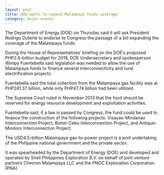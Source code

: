 ```yaml
---
layout: post
title: DOE wants to expand Malampaya funds coverage
category: major-events
---
```


The Department of Energy (DOE) on Thursday said it will ask President Rodrigo Duterte to endorse to Congress the passage of a bill expanding the coverage of the Malampaya funds.

During the House of Representatives’ briefing on the DOE’s proposed PHP2.6-billion budget for 2018, DOE Undersecretary and spokesperson Wimpy Fuentebella said legislation was needed to allow the use of Malampaya funds to finance several interconnectivity and rural electrification projects.

Fuentebella said the total collection from the Malampaya gas facility was at PHP241.37 billion, while only PHP47.74 billion had been utilized.

The Supreme Court ruled in November 2013 that the fund should be reserved for energy resource development and exploitation activities.

Fuentebella said, if a law is passed by Congress, the fund could be used to finance the construction of the following projects: Visayas-Mindanao Interconnection Project, Bohol-Cebu Interconnection Project, and Antique-Mindoro Interconnection Project.

The USD4.5-billion Malampaya gas-to-power project is a joint undertaking of the Philippine national government and the private sector.

It was spearheaded by the Department of Energy (DOE) and developed and operated by Shell Philippines Exploration B.V. on behalf of joint venture partners Chevron Malampaya LLC and the PNOC Exploration Corporation. (PNA)